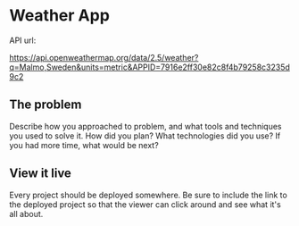# Weather App

API url:

https://api.openweathermap.org/data/2.5/weather?q=Malmo,Sweden&units=metric&APPID=7916e2ff30e82c8f4b79258c3235d9c2

## The problem

Describe how you approached to problem, and what tools and techniques you used to solve it. How did you plan? What technologies did you use? If you had more time, what would be next?

## View it live

Every project should be deployed somewhere. Be sure to include the link to the deployed project so that the viewer can click around and see what it's all about.
